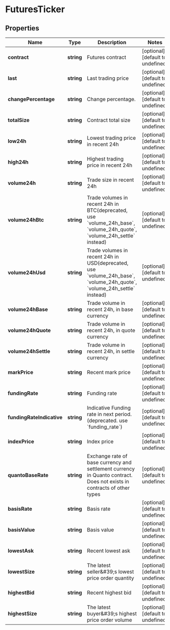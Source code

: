 # FuturesTicker

## Properties

Name | Type | Description | Notes
------------ | ------------- | ------------- | -------------
**contract** | **string** | Futures contract | [optional] [default to undefined]
**last** | **string** | Last trading price | [optional] [default to undefined]
**changePercentage** | **string** | Change percentage. | [optional] [default to undefined]
**totalSize** | **string** | Contract total size | [optional] [default to undefined]
**low24h** | **string** | Lowest trading price in recent 24h | [optional] [default to undefined]
**high24h** | **string** | Highest trading price in recent 24h | [optional] [default to undefined]
**volume24h** | **string** | Trade size in recent 24h | [optional] [default to undefined]
**volume24hBtc** | **string** | Trade volumes in recent 24h in BTC(deprecated, use &#x60;volume_24h_base&#x60;, &#x60;volume_24h_quote&#x60;, &#x60;volume_24h_settle&#x60; instead) | [optional] [default to undefined]
**volume24hUsd** | **string** | Trade volumes in recent 24h in USD(deprecated, use &#x60;volume_24h_base&#x60;, &#x60;volume_24h_quote&#x60;, &#x60;volume_24h_settle&#x60; instead) | [optional] [default to undefined]
**volume24hBase** | **string** | Trade volume in recent 24h, in base currency | [optional] [default to undefined]
**volume24hQuote** | **string** | Trade volume in recent 24h, in quote currency | [optional] [default to undefined]
**volume24hSettle** | **string** | Trade volume in recent 24h, in settle currency | [optional] [default to undefined]
**markPrice** | **string** | Recent mark price | [optional] [default to undefined]
**fundingRate** | **string** | Funding rate | [optional] [default to undefined]
**fundingRateIndicative** | **string** | Indicative Funding rate in next period. (deprecated. use &#x60;funding_rate&#x60;) | [optional] [default to undefined]
**indexPrice** | **string** | Index price | [optional] [default to undefined]
**quantoBaseRate** | **string** | Exchange rate of base currency and settlement currency in Quanto contract. Does not exists in contracts of other types | [optional] [default to undefined]
**basisRate** | **string** | Basis rate | [optional] [default to undefined]
**basisValue** | **string** | Basis value | [optional] [default to undefined]
**lowestAsk** | **string** | Recent lowest ask | [optional] [default to undefined]
**lowestSize** | **string** | The latest seller\&#39;s lowest price order quantity | [optional] [default to undefined]
**highestBid** | **string** | Recent highest bid | [optional] [default to undefined]
**highestSize** | **string** | The latest buyer\&#39;s highest price order volume | [optional] [default to undefined]

